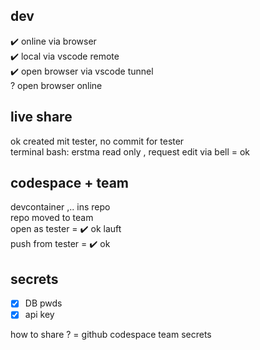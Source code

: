 ## dev
:heavy_check_mark: online via browser  
:heavy_check_mark: local via vscode remote  
:heavy_check_mark: open browser via vscode tunnel  
? open browser online 


## live share
ok created mit tester, no commit for tester  
terminal bash: erstma read only , request edit via bell = ok  


## codespace + team
devcontainer ,.. ins repo  
repo moved to team   
open as tester = :heavy_check_mark: ok lauft  
push from tester = :heavy_check_mark: ok  

## secrets
- [x] DB pwds 
- [x] api key

how to share ? = github codespace team secrets 
